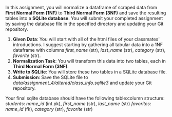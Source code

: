 
In this assignment, you will normalize a dataframe of scraped data from **First Normal Form (1NF)** to **Third Normal Form (3NF)** and save the resulting tables into a **SQLite database**. You will submit your completed assignment by saving the database file in the specified directory and updating your Git repository.  

1. **Given Data**: You will start with all of the html files of your classmates' introductions. I suggest starting by gathering all tabular data into a 1NF dataframe with columns *first_name* (str), *last_name* (str), *category* (str), *favorite* (str).
2. **Normalization Task**: You will transform this data into two tables, each in **Third Normal Form (3NF)**.
3. **Write to SQLite**: You will store these two tables in a SQLite database file.
4. **Submission**: Save the SQLite file to *data/assignment_4/altered/class_info.sqlite3* and update your Git repository.

Your final sqlite database should have the following table:column structure:
*students*: *name_id* (int pk), *first_name* (str), *last_name* (str)
*favorites*: *name_id* (fk), *category* (str), *favorite* (str)